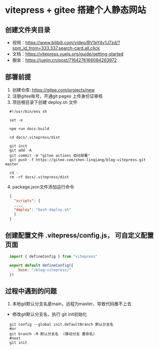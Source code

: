 # vitepress + gitee 搭建个人静态网站

## 创建文件夹目录
- 视频：https://www.bilibili.com/video/BV1pY4y1J7zd/?spm_id_from=333.337.search-card.all.click
- 文档：https://vitepress.vuejs.org/guide/getting-started
- 掘金：https://juejin.cn/post/7164276166084263972

## 部署前提
1. 创建仓库: https://gitee.com/projects/new
2. 注册gitee账号，开通git pages 上传身份证审核
3. 项目根目录下创建 deploy.sh 文件

```shell
  #!/usr/bin/env sh

  set -e

  npm run docs:build

  cd docs/.vitepress/dist

  git init 
  git add -A 
  git commit -m "gitee actions 自动部署"
  git push -f https://gitee.com/shen-linqiang/blog-vitepress.git master

  cd -
  rm -rf docs/.vitepress/dist

```
4. package.json文件添加运行命令
```json
  {
    "scripts": {
    ....
    "deploy": "bash deploy.sh"
    }
  }
```
## 创建配置文件 .vitepress/config.js， 可自定义配置页面 
```js
  import { defineConfig } from "vitepress"

  export default defineConfig({
      base: "/blog-vitepress/"
  })
```

## 过程中遇到的问题
1. 本地git默认分支名是main，远程为master，导致代码推不上去
  -  修改git默认分支名，执行 git init初始化
```shell
  git config --global init.defaultBranch 默认分支名
  #or
  git branch -M 默认分支名  (移动分支 重命名)
  #next
  git init
````